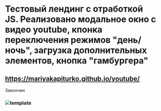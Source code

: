 # Тестовый лендинг с отработкой JS. Реализовано модальное окно с видео youtube, кпонка переключения режимов "день/ночь", загрузка дополнительных элементов, кнопка "гамбургера"
## https://mariyakapiturko.github.io/youtube/
Закончен
### ![template](https://user-images.githubusercontent.com/48768449/73842871-81b46480-482e-11ea-9b48-caf44ef6b0d2.jpg)
